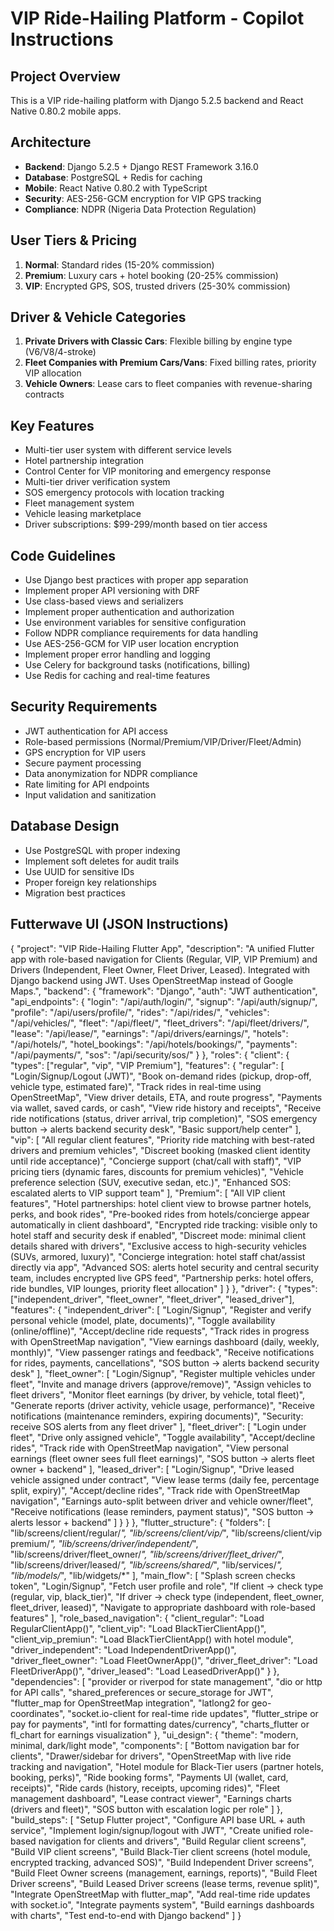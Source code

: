 # VIP Ride-Hailing Platform - Copilot Instructions

<!-- Use this file to provide workspace-specific custom instructions to Copilot. For more details, visit https://code.visualstudio.com/docs/copilot/copilot-customization#_use-a-githubcopilotinstructionsmd-file -->

## Project Overview
This is a VIP ride-hailing platform with Django 5.2.5 backend and React Native 0.80.2 mobile apps.

## Architecture
- **Backend**: Django 5.2.5 + Django REST Framework 3.16.0
- **Database**: PostgreSQL + Redis for caching
- **Mobile**: React Native 0.80.2 with TypeScript
- **Security**: AES-256-GCM encryption for VIP GPS tracking
- **Compliance**: NDPR (Nigeria Data Protection Regulation)

## User Tiers & Pricing
1. **Normal**: Standard rides (15-20% commission)
2. **Premium**: Luxury cars + hotel booking (20-25% commission)
3. **VIP**: Encrypted GPS, SOS, trusted drivers (25-30% commission)

## Driver & Vehicle Categories
1. **Private Drivers with Classic Cars**: Flexible billing by engine type (V6/V8/4-stroke)
2. **Fleet Companies with Premium Cars/Vans**: Fixed billing rates, priority VIP allocation
3. **Vehicle Owners**: Lease cars to fleet companies with revenue-sharing contracts

## Key Features
- Multi-tier user system with different service levels
- Hotel partnership integration
- Control Center for VIP monitoring and emergency response
- Multi-tier driver verification system
- SOS emergency protocols with location tracking
- Fleet management system
- Vehicle leasing marketplace
- Driver subscriptions: $99-299/month based on tier access

## Code Guidelines
- Use Django best practices with proper app separation
- Implement proper API versioning with DRF
- Use class-based views and serializers
- Implement proper authentication and authorization
- Use environment variables for sensitive configuration
- Follow NDPR compliance requirements for data handling
- Use AES-256-GCM for VIP user location encryption
- Implement proper error handling and logging
- Use Celery for background tasks (notifications, billing)
- Use Redis for caching and real-time features

## Security Requirements
- JWT authentication for API access
- Role-based permissions (Normal/Premium/VIP/Driver/Fleet/Admin)
- GPS encryption for VIP users
- Secure payment processing
- Data anonymization for NDPR compliance
- Rate limiting for API endpoints
- Input validation and sanitization

## Database Design
- Use PostgreSQL with proper indexing
- Implement soft deletes for audit trails
- Use UUID for sensitive IDs
- Proper foreign key relationships
- Migration best practices

## Futterwave UI (JSON Instructions)

{
  "project": "VIP Ride-Hailing Flutter App",
  "description": "A unified Flutter app with role-based navigation for Clients (Regular, VIP, VIP Premium) and Drivers (Independent, Fleet Owner, Fleet Driver, Leased). Integrated with Django backend using JWT. Uses OpenStreetMap instead of Google Maps.",
  "backend": {
    "framework": "Django",
    "auth": "JWT authentication",
    "api_endpoints": {
      "login": "/api/auth/login/",
      "signup": "/api/auth/signup/",
      "profile": "/api/users/profile/",
      "rides": "/api/rides/",
      "vehicles": "/api/vehicles/",
      "fleet": "/api/fleet/",
      "fleet_drivers": "/api/fleet/drivers/",
      "lease": "/api/lease/",
      "earnings": "/api/drivers/earnings/",
      "hotels": "/api/hotels/",
      "hotel_bookings": "/api/hotels/bookings/",
      "payments": "/api/payments/",
      "sos": "/api/security/sos/"
    }
  },
  "roles": {
    "client": {
      "types": ["regular", "vip", "VIP Premium"],
      "features": {
        "regular": [
          "Login/Signup/Logout (JWT)",
          "Book on-demand rides (pickup, drop-off, vehicle type, estimated fare)",
          "Track rides in real-time using OpenStreetMap",
          "View driver details, ETA, and route progress",
          "Payments via wallet, saved cards, or cash",
          "View ride history and receipts",
          "Receive ride notifications (status, driver arrival, trip completion)",
          "SOS emergency button → alerts backend security desk",
          "Basic support/help center"
        ],
        "vip": [
          "All regular client features",
          "Priority ride matching with best-rated drivers and premium vehicles",
          "Discreet booking (masked client identity until ride acceptance)",
          "Concierge support (chat/call with staff)",
          "VIP pricing tiers (dynamic fares, discounts for premium vehicles)",
          "Vehicle preference selection (SUV, executive sedan, etc.)",
          "Enhanced SOS: escalated alerts to VIP support team"
        ],
        "Premium": [
          "All VIP client features",
          "Hotel partnerships: hotel client view to browse partner hotels, perks, and book rides",
          "Pre-booked rides from hotels/concierge appear automatically in client dashboard",
          "Encrypted ride tracking: visible only to hotel staff and security desk if enabled",
          "Discreet mode: minimal client details shared with drivers",
          "Exclusive access to high-security vehicles (SUVs, armored, luxury)",
          "Concierge integration: hotel staff chat/assist directly via app",
          "Advanced SOS: alerts hotel security and central security team, includes encrypted live GPS feed",
          "Partnership perks: hotel offers, ride bundles, VIP lounges, priority fleet allocation"
        ]
      }
    },
    "driver": {
      "types": ["independent_driver", "fleet_owner", "fleet_driver", "leased_driver"],
      "features": {
        "independent_driver": [
          "Login/Signup",
          "Register and verify personal vehicle (model, plate, documents)",
          "Toggle availability (online/offline)",
          "Accept/decline ride requests",
          "Track rides in progress with OpenStreetMap navigation",
          "View earnings dashboard (daily, weekly, monthly)",
          "View passenger ratings and feedback",
          "Receive notifications for rides, payments, cancellations",
          "SOS button → alerts backend security desk"
        ],
        "fleet_owner": [
          "Login/Signup",
          "Register multiple vehicles under fleet",
          "Invite and manage drivers (approve/remove)",
          "Assign vehicles to fleet drivers",
          "Monitor fleet earnings (by driver, by vehicle, total fleet)",
          "Generate reports (driver activity, vehicle usage, performance)",
          "Receive notifications (maintenance reminders, expiring documents)",
          "Security: receive SOS alerts from any fleet driver"
        ],
        "fleet_driver": [
          "Login under fleet",
          "Drive only assigned vehicle",
          "Toggle availability",
          "Accept/decline rides",
          "Track ride with OpenStreetMap navigation",
          "View personal earnings (fleet owner sees full fleet earnings)",
          "SOS button → alerts fleet owner + backend"
        ],
        "leased_driver": [
          "Login/Signup",
          "Drive leased vehicle assigned under contract",
          "View lease terms (daily fee, percentage split, expiry)",
          "Accept/decline rides",
          "Track ride with OpenStreetMap navigation",
          "Earnings auto-split between driver and vehicle owner/fleet",
          "Receive notifications (lease reminders, payment status)",
          "SOS button → alerts lessor + backend"
        ]
      }
    }
  },
  "flutter_structure": {
    "folders": [
      "lib/screens/client/regular/*",
      "lib/screens/client/vip/*",
      "lib/screens/client/vip premium/*",
      "lib/screens/driver/independent/*",
      "lib/screens/driver/fleet_owner/*",
      "lib/screens/driver/fleet_driver/*",
      "lib/screens/driver/leased/*",
      "lib/screens/shared/*",
      "lib/services/*",
      "lib/models/*",
      "lib/widgets/*"
    ],
    "main_flow": [
      "Splash screen checks token",
      "Login/Signup",
      "Fetch user profile and role",
      "If client → check type (regular, vip, black_tier)",
      "If driver → check type (independent, fleet_owner, fleet_driver, leased)",
      "Navigate to appropriate dashboard with role-based features"
    ],
    "role_based_navigation": {
      "client_regular": "Load RegularClientApp()",
      "client_vip": "Load BlackTierClientApp()",
      "client_vip_premiun": "Load BlackTierClientApp() with hotel module",
      "driver_independent": "Load IndependentDriverApp()",
      "driver_fleet_owner": "Load FleetOwnerApp()",
      "driver_fleet_driver": "Load FleetDriverApp()",
      "driver_leased": "Load LeasedDriverApp()"
    }
  },
  "dependencies": [
    "provider or riverpod for state management",
    "dio or http for API calls",
    "shared_preferences or secure_storage for JWT",
    "flutter_map for OpenStreetMap integration",
    "latlong2 for geo-coordinates",
    "socket.io-client for real-time ride updates",
    "flutter_stripe or pay for payments",
    "intl for formatting dates/currency",
    "charts_flutter or fl_chart for earnings visualization"
  },
  "ui_design": {
    "theme": "modern, minimal, dark/light mode",
    "components": [
      "Bottom navigation bar for clients",
      "Drawer/sidebar for drivers",
      "OpenStreetMap with live ride tracking and navigation",
      "Hotel module for Black-Tier users (partner hotels, booking, perks)",
      "Ride booking forms",
      "Payments UI (wallet, card, receipts)",
      "Ride cards (history, receipts, upcoming rides)",
      "Fleet management dashboard",
      "Lease contract viewer",
      "Earnings charts (drivers and fleet)",
      "SOS button with escalation logic per role"
    ]
  },
  "build_steps": [
    "Setup Flutter project",
    "Configure API base URL + auth service",
    "Implement login/signup/logout with JWT",
    "Create unified role-based navigation for clients and drivers",
    "Build Regular client screens",
    "Build VIP client screens",
    "Build Black-Tier client screens (hotel module, encrypted tracking, advanced SOS)",
    "Build Independent Driver screens",
    "Build Fleet Owner screens (management, earnings, reports)",
    "Build Fleet Driver screens",
    "Build Leased Driver screens (lease terms, revenue split)",
    "Integrate OpenStreetMap with flutter_map",
    "Add real-time ride updates with socket.io",
    "Integrate payments system",
    "Build earnings dashboards with charts",
    "Test end-to-end with Django backend"
  ]
}
